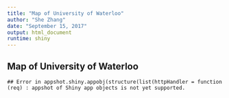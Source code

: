 ```yaml
---
title: "Map of University of Waterloo"
author: "She Zhang"
date: "September 15, 2017"
output: html_document
runtime: shiny
---
```



## Map of University of Waterloo

```
## Error in appshot.shiny.appobj(structure(list(httpHandler = function (req) : appshot of Shiny app objects is not yet supported.
```
